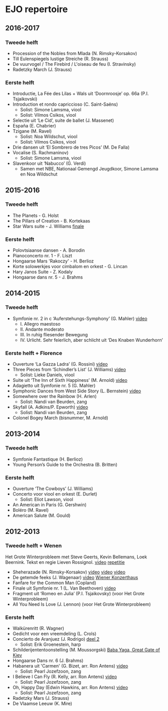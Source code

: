 # EJO repertoire

## 2016-2017

### Tweede helft

* Procession of the Nobles from Mlada (N. Rimsky-Korsakov)
* Till Eulenspiegels lustige Streiche (R. Strauss)
* De vuurvogel / The Firebird / L'oiseau de feu (I. Stravinsky)
* Radetzky March (J. Strauss)

### Eerste helft

* Introductie, La Fée des Lilas + Wals uit ‘Doornroosje’ op. 66a (P.I. Tsjaikovski)
* Introduction et rondo capriccioso (C. Saint-Saëns)
  * Solist: Simone Lamsma, viool
  * Solist: Vilmos Csikos, viool
* Selectie uit ‘Le Cid’, suite de ballet (J. Massenet)
* España (E. Chabrier)
* Tzigane (M. Ravel)
  * Solist: Noa Wildschut, viool
  * Solist: Vilmos Csikos, viool
* Drie dansen uit ‘El Sombrero de tres Picos’ (M. De Falla)
* Vocalise (S. Rachmaninov)
  * Solist: Simone Lamsma, viool
* Slavenkoor uit ‘Nabucco’ (G. Verdi)
  * Samen met NBE, Nationaal Gemengd Jeugdkoor, Simone Lamsma en Noa Wildschut

## 2015-2016

### Tweede helft

* The Planets - G. Holst
* The Pillars of Creation - B. Kortekaas
* Star Wars suite - J. Williams [finale](https://youtu.be/l5PL_RlSRqQ)

### Eerste helft

* Polovtsiaanse dansen - A. Borodin
* Pianoconcerto nr. 1 - F. Liszt
* Hongaarse Mars 'Rakoczy' - H. Berlioz
* Korte solowerkjes voor cimbalom en orkest - G. Lincan
* Hary Janos Suite - Z. Kodaly
* Hongaarse dans nr. 5 - J. Brahms

## 2014-2015

### Tweede helft

* Symfonie nr. 2 in c ‘Auferstehungs-Symphony’ (G. Mahler) [video](https://youtu.be/rACWfIZ-KpA)
  * I. Allegro maestoso
  * II. Andante moderato
  * III. In ruhig fliesender Bewegung
  * IV. Urlicht. Sehr feierlich, aber schlicht uit ‘Des Knaben Wunderhorn’

### Eerste helft + Florence

* Ouverture ‘La Gazza Ladra’ (G. Rossini) [video](https://youtu.be/ZFWoNX6Tjl4)
* Three Pieces from ‘Schindler’s List’ (J. Williams) [video](https://youtu.be/IBVdwCNbEM0)
  * Solist: Lieke Daniels, viool
* Suite uit ‘The Inn of Sixth Happiness’ (M. Arnold) [video](https://youtu.be/djZOsGqHVbs)
* Adagietto uit Symfonie nr. 5 (G. Mahler)
* Symphonic Dances from West Side Story (L. Bernstein) [video](https://youtu.be/T6ceRI3TrHs)
* Somewhere over the Rainbow (H. Arlen)
  * Solist: Nandi van Beurden, zang
* Skyfall (A. Adkins/P. Epworth) [video](https://youtu.be/29HIjD8l7ww)
  * Solist: Nandi van Beurden, zang
* Colonel Bogey March (bisnummer, M. Arnold)

## 2013-2014

### Tweede helft

* Symfonie Fantastique (H. Berlioz)
* Young Person’s Guide to the Orchestra (B. Britten)

### Eerste helft

* Ouverture ‘The Cowboys’ (J. Williams)
* Concerto voor viool en orkest (E. Durlet)
  * Solist: Eliot Lawson, viool
* An American in Paris (G. Gershwin)
* Boléro (M. Ravel)
* American Salute (M. Gould)

## 2012-2013

### Tweede helft + Wenen

Het Grote Winterprobleem met Steve Geerts, Kevin Bellemans, Loek Beernink.
Tekst en regie Lieven Rossignol. [video](https://youtu.be/rNHidgBBbEE) [repetitie](https://youtu.be/y5en3nF_Yzo)

* Sheherazade (N. Rimsky-Korsakov) [video](https://youtu.be/B-lB349xWQU) [video](https://youtu.be/1M-fKwBtU3Q) [video](https://youtu.be/L4hYKS0WaAA)
* De getemde feeks (J. Wagenaar) [video](https://youtu.be/L4hYKS0WaAA) [Wiener Konzerthaus](https://youtu.be/XCTpHKqeJT8?t=11m29s)
* Fanfare for the Common Man (Copland)
* Finale uit Symfonie nr. 1 (L. Van Beethoven) [video](https://youtu.be/scXnZukJLpU)
* Fragment uit ‘Romeo en Julia’ (P.I. Tsjaikovsky) (voor Het Grote Winterprobleem)
* All You Need Is Love (J. Lennon) (voor Het Grote Winterprobleem)

### Eerste helft

* Walkürenritt (R. Wagner)
* Gedicht voor een vreemdeling (L. Crols)
* Concierto de Aranjuez (J. Rodrigo) [deel 2](https://youtu.be/aUMgPHWae8g)
  * Solist: Erik Groenestein, harp
* Schilderijententoonstelling (M. Moussorgski) [Baba Yaga, Great Gate of Kiev](https://youtu.be/-PfT0np4YgA)
* Hongaarse Dans nr. 6 (J. Brahms)
* Habanera uit 'Carmen' (G. Bizet, arr. Ron Antens) [video](https://youtu.be/BGlbEsxdZJg)
  * Solist: Pearl Jozefzoon, zang
* I Believe I Can Fly (R. Kelly, arr. Ron Antens) [video](https://youtu.be/1im6v86yk28)
  * Solist: Pearl Jozefzoon, zang
* Oh, Happy Day (Edwin Hawkins, arr. Ron Antens) [video](https://youtu.be/U5rEkLIS-QA)
  * Solist: Pearl Jozefzoon, zang
* Radetzky Mars (J. Strauss)
* De Vlaamse Leeuw (K. Mire)
